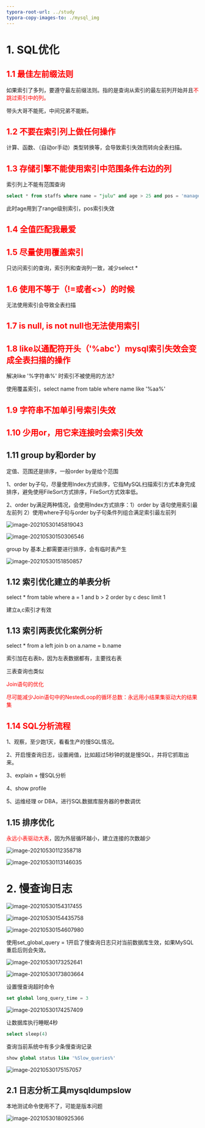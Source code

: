 ```yaml
---
typora-root-url: ../study
typora-copy-images-to: ./mysql_img
---
```


# 1. SQL优化

## <font color=red>1.1 最佳左前缀法则</font>

如果索引了多列，要遵守最左前缀法则。指的是查询从索引的最左前列开始并且<font color=red>不跳过索引中的列。</font>

带头大哥不能死，中间兄弟不能断。

## <font color=red>1.2 不要在索引列上做任何操作</font>

计算、函数、（自动or手动）类型转换等，会导致索引失效而转向全表扫描。

## <font color=red>1.3 存储引擎不能使用索引中范围条件右边的列</font>

索引列上不能有范围查询

```sql
select * from staffs where name = "julu" and age > 25 and pos = 'manager';
```

此时age用到了range级别索引，pos索引失效

## <font color=red>1.4 全值匹配我最爱</font>

## <font color=red>1.5 尽量使用覆盖索引</font>

只访问索引的查询，索引列和查询列一致，减少select *

## <font color=red>1.6 使用不等于（!=或者<>）的时候</font>

无法使用索引会导致全表扫描

## <font color=red>1.7 is null, is not null也无法使用索引</font>

## <font color=red>1.8 like以通配符开头（'%abc'）mysql索引失效会变成全表扫描的操作</font>

解决like '%字符串%' 时索引不被使用的方法?

使用覆盖索引，select name from table where name like '%aa%'

## <font color=red>1.9 字符串不加单引号索引失效</font>

## <font color=red>1.10 少用or，用它来连接时会索引失效</font>

## 1.11 group by和order by

定值、范围还是排序，一般order by是给个范围

1、order by子句，尽量使用Index方式排序，它指MySQL扫描索引方式本身完成排序，避免使用FileSort方式排序，FileSort方式效率低。

2、order by满足两种情况，会使用Index方式排序：1）order by 语句使用索引最左前列 2）使用where子句与order by子句条件列组合满足索引最左前列

![image-20210530145819043](/mysql_img/image-20210530145819043.png)

![image-20210530150306546](/mysql_img/image-20210530150306546.png)



group by 基本上都需要进行排序，会有临时表产生

![image-20210530151850857](/mysql_img/image-20210530151850857.png)



## 1.12 索引优化建立的单表分析

select * from table where a = 1 and b > 2 order by c desc limit 1

建立a,c索引才有效

## 1.13 索引两表优化案例分析

select * from a left join b on a.name = b.name

索引加在右表b，因为左表数据都有，主要找右表

三表查询也类似

<font color=red>Join语句的优化</font>

<font color=red>尽可能减少Join语句中的NestedLoop的循环总数：永远用小结果集驱动大的结果集</font>

## <font color=red>1.14 SQL分析流程</font>

1、观察，至少跑1天，看看生产的慢SQL情况。

2、开启慢查询日志，设置阙值，比如超过5秒钟的就是慢SQL，并将它抓取出来。

3、explain + 慢SQL分析

4、show profile

5、运维经理 or DBA，进行SQL数据库服务器的参数调优

## 1.15 排序优化

<font color=red>永远小表驱动大表</font>，因为外层循环越小，建立连接的次数越少

![image-20210530112358718](/mysql_img/image-20210530112358718.png)



![image-20210530113146035](/mysql_img/image-20210530113146035.png)

# 2. 慢查询日志

![image-20210530154317455](/mysql_img/image-20210530154317455.png)

![image-20210530154435758](/mysql_img/image-20210530154435758.png)

![image-20210530154607980](/mysql_img/image-20210530154607980.png)

使用set_global_query = 1开启了慢查询日志只对当前数据库生效，如果MySQL重启后则会失效。

![image-20210530173252641](/mysql_img/image-20210530173252641.png)

![image-20210530173803664](/mysql_img/image-20210530173803664.png)

设置慢查询超时命令

```sql
set global long_query_time = 3
```



![image-20210530174257409](/mysql_img/image-20210530174257409.png)

让数据库执行睡眠4秒

```sql
select sleep(4)
```

查询当前系统中有多少条慢查询记录

```sql
show global status like '%Slow_queries%'
```

![image-20210530175157057](/mysql_img/image-20210530175157057.png)

## 2.1 日志分析工具mysqldumpslow

本地测试命令使用不了，可能是版本问题

![image-20210530180925366](/mysql_img/image-20210530180925366.png)

